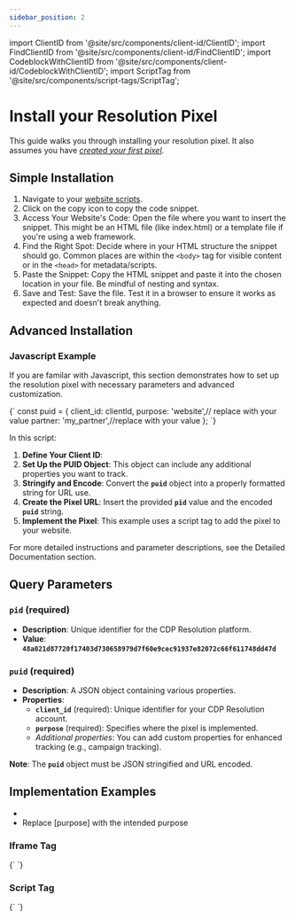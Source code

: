 ```yaml
---
sidebar_position: 2
---
```


import ClientID from '@site/src/components/client-id/ClientID';
import FindClientID from '@site/src/components/client-id/FindClientID';
import CodeblockWithClientID from '@site/src/components/client-id/CodeblockWithClientID';
import ScriptTag from '@site/src/components/script-tags/ScriptTag';

# Install your Resolution Pixel

This guide walks you through installing your resolution pixel. It also assumes you have _[created your first pixel](/docs/resolution-pixel/create-a-pixel)_.

## Simple Installation

1. Navigate to your [website scripts](https://app.cdpresolution.com/administration/website-script).
2. Click on the copy icon to copy the code snippet.
3. Access Your Website's Code: Open the file where you want to insert the snippet. This might be an HTML file (like index.html) or a template file if you're using a web framework.
4. Find the Right Spot: Decide where in your HTML structure the snippet should go. Common places are within the `<body>` tag for visible content or in the `<head>` for metadata/scripts.
5. Paste the Snippet: Copy the HTML snippet and paste it into the chosen location in your file. Be mindful of nesting and syntax.
6. Save and Test: Save the file. Test it in a browser to ensure it works as expected and doesn't break anything.

## Advanced Installation

### Javascript Example

If you are familar with Javascript, this section demonstrates how to set up the resolution pixel with necessary parameters and advanced customization.

<FindClientID />

<ScriptTag>
{`
const puid = {
  client_id: clientId,
  purpose: 'website',// replace with your value
  partner: 'my_partner',//replace with your value
};
`}
</ScriptTag>

In this script:

1. **Define Your Client ID**: <ClientID placeholder="Replace 'insert your client id here' with your actual client ID."/>
2. **Set Up the PUID Object**: This object can include any additional properties you want to track.
3. **Stringify and Encode**: Convert the **`puid`** object into a properly formatted string for URL use.
4. **Create the Pixel URL**: Insert the provided **`pid`** value and the encoded **`puid`** string.
5. **Implement the Pixel**: This example uses a script tag to add the pixel to your website.

For more detailed instructions and parameter descriptions, see the Detailed Documentation section.

## Query Parameters

### **`pid`** (required)

- **Description**: Unique identifier for the CDP Resolution platform.
- **Value**: **`48a021d87720f17403d730658979d7f60e9cec91937e82072c66f611748dd47d`**

### **`puid`** (required)

- **Description**: A JSON object containing various properties.
- **Properties**:
  - **`client_id`** (required): Unique identifier for your CDP Resolution account. <FindClientID />
  - **`purpose`** (required): Specifies where the pixel is implemented.
  - _Additional properties_: You can add custom properties for enhanced tracking (e.g., campaign tracking).

**Note**: The **`puid`** object must be JSON stringified and URL encoded.

## **Implementation Examples**

- <FindClientID customLink="Replace [client_id] with your Client ID" />
- Replace [purpose] with the intended purpose

### Iframe Tag

<CodeblockWithClientID placeholder="[client_id]">
{`
<iframe
  src="https://a.usbrowserspeed.com/cs?pid=48a021d87720f17403d730658979d7f60e9cec91937e82072c66f611748dd47d&puid=%7B%22client_id%22%3A%22[client_id]%22%2C%22purpose%22%3A%22[purpose]%22%7D"
  width="1"
  height="1"
  style="visibility:hidden;display:none;"
></iframe>
`}
</CodeblockWithClientID>

### Script Tag

<CodeblockWithClientID placeholder="[client_id]">
{`
<script src="https://a.usbrowserspeed.com/cs?pid=48a021d87720f17403d730658979d7f60e9cec91937e82072c66f611748dd47d&puid=%7B%22client_id%22%3A%22[client_id]%22%2C%22purpose%22%3A%22[purpose]%22%7D"></script>
`}
</CodeblockWithClientID>

